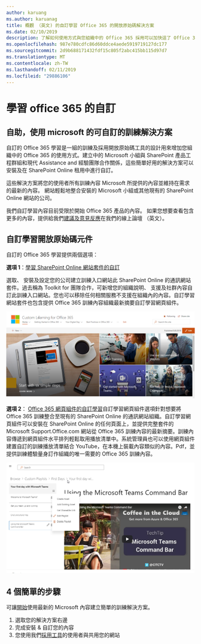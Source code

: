 ```yaml
---
author: karuang
ms.author: karuanag
title: 概觀 （英文) 的自訂學習 Office 365 的開放原始碼解決方案
ms.date: 02/10/2019
description: 了解如何使用方式與您組織中的 Office 365 採用可以加快這了 Office 365 適用的自訂。我們解決方案包含 SharePoint Online 的自訂網頁組件和現代 SharePoint Online 通訊訓練網站輕鬆地佈建至 Office 365 租用戶。
ms.openlocfilehash: 987e780cdfc86d60ddce4aede5919719127dc177
ms.sourcegitcommit: 2d9b688171432fdf15c805f2abc415bb115d97d7
ms.translationtype: MT
ms.contentlocale: zh-TW
ms.lasthandoff: 02/11/2019
ms.locfileid: "29886106"
---
```

# <a name="custom-learning-for-office-365"></a>學習 office 365 的自訂

## <a name="self-service-customizable-training-solutions-from-microsoft"></a>自助，使用 microsoft 的可自訂的訓練解決方案

自訂的 Office 365 學習是一組的訓練及採用開放原始碼工具的設計用來增加您組織中的 Office 365 的使用方式。建立中的 Microsoft 小組與 SharePoint 產品工程群組和現代 Assistance and 經驗團隊合作關係，這些簡單好用的解決方案可以安裝及在 SharePoint Online 租用中進行自訂。 

這些解決方案將您的使用者所有訓練內容 Microsoft 所提供的內容並維持在需求的最新的內容。 網站輕鬆地整合安裝的 Microsoft 小組或其他現有的 SharePoint Online 網站的公司。

我們自訂學習內容目前受限於開始 Office 365 產品的內容。 如果您想要查看包含更多的內容，提供給我們[建議及意見反應](feedback.md)在我們的線上論壇 （英文）。  

## <a name="custom-learning-open-source-components"></a>自訂學習開放原始碼元件

自訂的 Office 365 學習提供兩個選項： 

**選項 1**：[學習 SharePoint Online 網站套件的自訂](installsitepackage.md)

選取、 安裝及設定您的公司建立訓練入口網站此 SharePoint Online 的通訊網站套件。過去稱為 Toolkit for 團隊合作，可新增您的組織說明、 支援及社群內容自訂此訓練入口網站。您也可以移除任何相關服務不支援在組織內的內容。自訂學習網站套件也包含提供 Office 365 訓練內容組織最新摘要自訂學習網頁組件。 

![自訂 Office 365 網站體驗的學習](media/clo365homepage.png)

**選項 2**： [Office 365 網頁組件的自訂學習](installwebpart.md)自訂學習網頁組件選項針對想要將 Office 365 訓練整合至現有的 SharePoint Online 的通訊網站組織。自訂學習網頁組件可以安裝在 SharePoint Online 的任何頁面上，並提供完整套件的 Microsoft Support.Office.com 網站從 Office 365 訓練內容的最新摘要。訓練內容傳遞到網頁組件水平排列輕鬆取用播放清單中。系統管理員也可以使用網頁組件建置自訂的訓練播放清單結合 YouTube，在本機上裝載內容類似的內容。Pdf，並提供訓練體驗量身訂作組織的唯一需要的 Office 365 訓練內容。

![學習 Office 365 網頁組件的自訂](media/clo365customplaylist.png)

## <a name="4-easy-steps"></a>4 個簡單的步驟

可讓[開始](getstarted.md)使用最新的 Microsoft 內容建立簡單的訓練解決方案。

1. 選取您的解決方案右邊
2. 完成安裝 & 自訂您的內容
3. 您使用我們[採用工具](driveadoption.md)的使用者與共用您的網站
